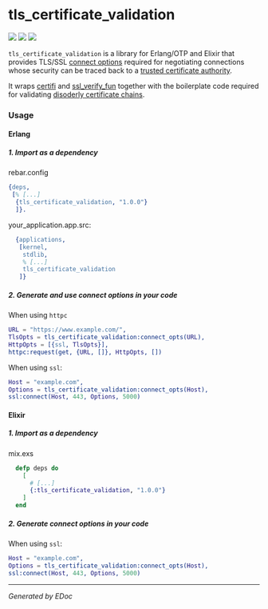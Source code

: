 # tls\_certificate\_validation

[![](https://img.shields.io/hexpm/v/tls_certificate_validation.svg?style=flat)](https://hex.pm/packages/tls_certificate_validation)
[![](https://travis-ci.org/g-andrade/tls_certificate_validation.png?branch=master)](https://travis-ci.org/g-andrade/tls_certificate_validation)
[![](https://circleci.com/gh/g-andrade/tls_certificate_validation/tree/master.svg?style=svg)](https://circleci.com/gh/g-andrade/tls_certificate_validation/tree/master)

`tls_certificate_validation` is a library for Erlang/OTP and Elixir that
provides TLS/SSL [connect
options](https://erlang.org/doc/man/ssl.html#type-tls_client_option)
required for negotiating connections whose security can be traced back
to a [trusted certificate
authority](https://www.mozilla.org/en-US/about/governance/policies/security-group/certs/included/).

It wraps [certifi](https://github.com/certifi/erlang-certifi) and
[ssl\_verify\_fun](https://github.com/deadtrickster/ssl_verify_fun.erl)
together with the boilerplate code required for validating [disoderly
certificate chains](https://github.com/elixir-mint/mint/issues/95).

### Usage

#### Erlang

##### 1\. Import as a dependency

rebar.config

``` erlang
{deps,
 [% [...]
  {tls_certificate_validation, "1.0.0"}
  ]}.
```

your\_application.app.src:

``` erlang
  {applications,
   [kernel,
    stdlib,
    % [...]
    tls_certificate_validation
   ]}
```

##### 2\. Generate and use connect options in your code

When using `httpc`

``` erlang
URL = "https://www.example.com/",
TlsOpts = tls_certificate_validation:connect_opts(URL),
HttpOpts = [{ssl, TlsOpts}],
httpc:request(get, {URL, []}, HttpOpts, [])
```

When using `ssl`:

``` erlang
Host = "example.com",
Options = tls_certificate_validation:connect_opts(Host),
ssl:connect(Host, 443, Options, 5000)
```

#### Elixir

##### 1\. Import as a dependency

mix.exs

``` elixir
  defp deps do
    [ 
      # [...]
      {:tls_certificate_validation, "1.0.0"}
    ]
  end
```

##### 2\. Generate connect options in your code

When using `ssl`:

``` erlang
Host = "example.com",
Options = tls_certificate_validation:connect_opts(Host),
ssl:connect(Host, 443, Options, 5000)
```

-----

*Generated by EDoc*
